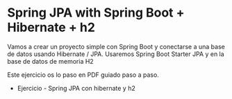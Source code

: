 # Spring JPA with Spring Boot + Hibernate + h2

Vamos a crear un proyecto simple con Spring Boot y conectarse a una base de datos usando Hibernate / JPA. Usaremos Spring Boot Starter JPA y en la base de datos de memoria H2

Este ejercicio os lo paso en PDF guiado paso a paso.

- Ejercicio - Spring JPA con hibernate y h2